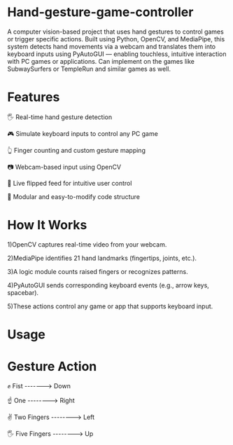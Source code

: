 # Hand-gesture-game-controller
A computer vision-based project that uses hand gestures to control games or trigger specific actions. Built using Python, OpenCV, and MediaPipe, this system detects hand movements via a webcam and translates them into keyboard inputs using PyAutoGUI — enabling touchless, intuitive interaction with PC games or applications.
Can implement on the games like SubwaySurfers or TempleRun and similar games as well.        





# Features
🖐️ Real-time hand gesture detection

🎮 Simulate keyboard inputs to control any PC game

👆 Finger counting and custom gesture mapping

📷 Webcam-based input using OpenCV

🔄 Live flipped feed for intuitive user control

🧠 Modular and easy-to-modify code structure


# How It Works
1)OpenCV captures real-time video from your webcam.

2)MediaPipe identifies 21 hand landmarks (fingertips, joints, etc.).

3)A logic module counts raised fingers or recognizes patterns.

4)PyAutoGUI sends corresponding keyboard events (e.g., arrow keys, spacebar).

5)These actions control any game or app that supports keyboard input.

# Usage
# Gesture                    Action
✊ Fist       ------->       Down

☝ One       -------->        Right

✌ Two Fingers  -------->      Left

🖐 Five Fingers	 -------->      Up
